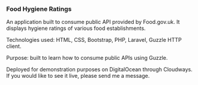 ### Food Hygiene Ratings

An application built to consume public API provided by Food.gov.uk. It displays hygiene ratings of various food establishments.

Technologies used: HTML, CSS, Bootstrap, PHP, Laravel, Guzzle HTTP client.

Purpose: built to learn how to consume public APIs using Guzzle.

Deployed for demonstration purposes on DigitalOcean through Cloudways. If you would like to see it live, please send me a message.
